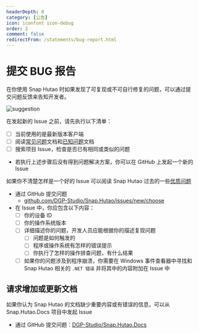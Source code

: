 ```yaml
---
headerDepth: 0
category: [公告]
icon: iconfont icon-debug
order: 2
comment: false
redirectFrom: /statements/bug-report.html
---
```


# 提交 BUG 报告

在你使用 Snap Hutao 时如果发现了可复现或不可自行修复的问题，可以通过提交问题反馈来告知开发者。

![suggestion](https://img.alicdn.com/imgextra/i3/1797064093/O1CN01jXBMbe1g6du15k9kx_!!1797064093.jpg_.webp)

在发起新的 Issue 之前，请先执行以下清单：

- [ ] 当前使用的是最新版本客户端
- [ ] 阅读[常见问题](../advanced/FAQ.md)文档和[已知问题](../advanced/known-issue.md)文档
- [ ] 搜索项目 Issue，检查是否已有相同或类似的问题
- 若执行上述步骤后没有得到问题解决方案，你可以在 GitHub 上发起一个新的 Issue

如果你不清楚怎样是一个好的 Issue 可以阅读 Snap Hutao 过去的一些[优质问题](https://github.com/DGP-Studio/Snap.Hutao/issues?q=is%3Aissue+label%3A%E4%BC%98%E8%B4%A8%E9%97%AE%E9%A2%98+is%3Aclosed)

- 通过 GitHub 提交问题
  - [github.com/DGP-Studio/Snap.Hutao/issues/new/choose](https://github.com/DGP-Studio/Snap.Hutao/issues/new/choose)
- 在 Issue 中，你应包含以下内容：
  - [ ] 你的设备 ID
  - [ ] 你的操作系统版本
  - [ ] 详细描述你的问题，开发人员应能根据你的描述复现问题
    - [ ] 问题是如何触发的
    - [ ] 程序或操作系统有怎样的错误提示
    - [ ] 你执行了怎样的操作排查问题，有什么结果
  - [ ] 如果你的问题涉及到程序崩溃，你需要在 Windows 事件查看器中寻找和 Snap Hutao 相关的 `.NET 错误` 并将其中的内容附加在 Issue 中

## 请求增加或更新文档

如果你认为 Snap Hutao 的文档缺少重要内容或有错误的信息，可以从 Snap.Hutao.Docs 项目中发起 Issue

- 通过 GitHub 提交问题：[DGP-Studio/Snap.Hutao.Docs](https://github.com/DGP-Studio/Snap.Hutao.Docs/issues/new/choose)
